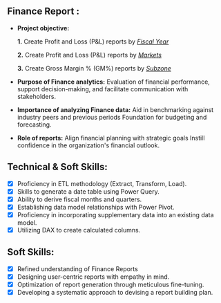 ## Finance Report :

- **Project objective:** 

    **1.** Create Profit and Loss (P&L) reports by _[Fiscal Year](https://github.com/AbhijathPrasanth/Excel-Finance-Analytics/blob/main/P%20%26%20L%20Statement%20by%20Fiscal%20Year.pdf)_ 

   **2.** Create Profit and Loss (P&L) reports by _[Markets](https://github.com/AbhijathPrasanth/Excel-Finance-Analytics/blob/main/P%20%26%20L%20Statement%20by%20Market.pdf)_

   **3.** Create Gross Margin % (GM%) reports by _[Subzone](https://github.com/AbhijathPrasanth/Excel-Finance-Analytics/blob/main/GM%20%25%20by%20Quarters%20(sub_zone).pdf)_

- **Purpose of Finance analytics:** Evaluation of financial performance, support decision-making, and facilitate communication with stakeholders.

- **Importance of analyzing Finance data:** Aid in benchmarking against industry peers and previous periods Foundation for budgeting and forecasting.

- **Role of reports:** Align financial planning with strategic goals Instill confidence in the organization's financial outlook.


## Technical & Soft Skills:
- [x]	Proficiency in ETL methodology (Extract, Transform, Load).
- [x]	Skills to generate a date table using Power Query.
- [x]	Ability to derive fiscal months and quarters.
- [x]	Establishing data model relationships with Power Pivot.
- [x]	Proficiency in incorporating supplementary data into an existing data model.
- [x]	Utilizing DAX to create calculated columns.

## Soft Skills:
- [x]	Refined understanding of Finance Reports
- [x]	Designing user-centric reports with empathy in mind.
- [x]	Optimization of report generation through meticulous fine-tuning.
- [x]	Developing a systematic approach to devising a report building plan.

